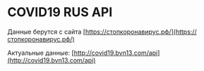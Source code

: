 # COVID19 RUS API

Данные берутся с сайта [https://стопкоронавирус.рф/](https://стопкоронавирус.рф/)

Актуальные данные: [http://covid19.bvn13.com/api](http://covid19.bvn13.com/api)
